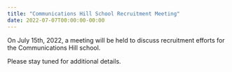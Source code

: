 ```yaml
---
title: "Communications Hill School Recruitment Meeting"
date: 2022-07-07T00:00:00-00:00
---
```


On July 15th, 2022, a meeting will be held to discuss recruitment efforts for
the Communications Hill school.

Please stay tuned for additional details.
